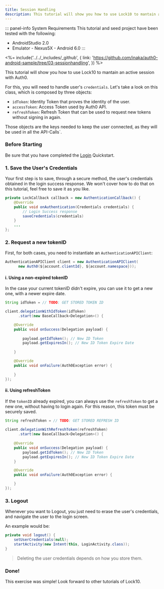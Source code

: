 ```yaml
---
title: Session Handling
description: This tutorial will show you how to use Lock10 to mantain a session connected.
---
```


::: panel-info System Requirements
This tutorial and seed project have been tested with the following:

* AndroidStudio 2.0
* Emulator - Nexus5X - Android 6.0 
:::

<%= include('../../_includes/_github', {
link: 'https://github.com/inaka/auth0-android-sample/tree/03-sessionhandling',
}) %>


This tutorial will show you how to use Lock10 to mantain an active session with Auth0.

For this, you will need to handle user's ``credentials``. Let's take a look on this class, which is composed by three objects:

* ``idToken``: Identity Token that proves the identity of the user.
* ``accessToken``: Access Token used by Auth0 API.
* ``refreshToken``: Refresh Token that can be used to request new tokens without signing in again.

Those objects are the keys needed to keep the user connected, as they will be used in all the API-Calls`.

### Before Starting

Be sure that you have completed the [Login](01-login.md) Quickstart.

### 1. Save the User's Credentials

Your first step is to save, through a secure method, the user's credentials obtained in the login success response. We won't cover how to do that on this tutorial, feel free to save it as you like.

```java
private LockCallback callback = new AuthenticationCallback() {
	@Override
	public void onAuthentication(Credentials credentials) {
		// Login Success response
		saveCredentials(credentials)
	}
	...
};
```

 
### 2. Request a new tokenID

First, for both cases, you need to instantiate an `AuthenticationAPIClient`:

```java
AuthenticationAPIClient client = new AuthenticationAPIClient(
      new Auth0(${account.clientId}, ${account.namespace}));
```

#### i. Using a non-expired tokenID

In the case your current tokenID didn't expire, you can use it to get a new one, with a newer expire date.

```java
String idToken = // TODO: GET STORED TOKEN ID

client.delegationWithIdToken(idToken)
      .start(new BaseCallback<Delegation>() {

	@Override
	public void onSuccess(Delegation payload) {
            
		payload.getIdToken(); // New ID Token
		payload.getExpiresIn(); // New ID Token Expire Date
            
	}

	@Override
	public void onFailure(Auth0Exception error) {
		
	}
});
```         

#### ii. Using refreshToken

If the ``tokenID`` already expired, you can always use the ``refreshToken`` to get a new one, without having to login again. For this reason, this token must be securely saved.

```java
String refreshToken = // TODO: GET STORED REFRESH ID
        
client.delegationWithRefreshToken(refreshToken)
      .start(new BaseCallback<Delegation>() {
      
	@Override
	public void onSuccess(Delegation payload) {
		payload.getIdToken(); // New ID Token
		payload.getExpiresIn(); // New ID Token Expire Date
	}

	@Override
	public void onFailure(Auth0Exception error) {

	}
});
```                

        
### 3. Logout

Whenever you want to Logout, you just need to erase the user's credentials, and navigate the user to the login screen.

An example would be:

```java
private void logout() {
	setUserCredentials(null); 
	startActivity(new Intent(this, LoginActivity.class));
}
```

> Deleting the user credentials depends on how you store them. 

### Done!

This exercise was simple! Look forward to other tutorials of Lock10.

